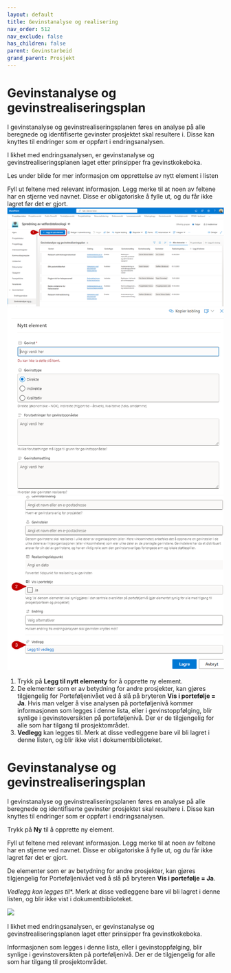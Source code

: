 ```yaml
---
layout: default
title: Gevinstanalyse og realisering
nav_order: 512
nav_exclude: false
has_children: false
parent: Gevinstarbeid
grand_parent: Prosjekt
---
```


# Gevinstanalyse og gevinstrealiseringsplan

I gevinstanalyse og gevinstrealiseringsplanen føres en analyse på alle beregnede og identifiserte gevinster prosjektet skal resultere i. Disse kan knyttes til endringer som er oppført i endringsanalysen.

I likhet med endringsanalysen, er gevinstanalyse og gevinstrealiseringsplanen laget etter prinsipper fra gevinstkokeboka.

Les under bilde for mer informasjon om opprettelse av nytt element i listen

Fyll ut feltene med relevant informasjon. Legg merke til at noen av feltene har en stjerne ved navnet. Disse er obligatoriske å fylle ut, og du får ikke lagret før det er gjort.
![](./media/512-Gevinstanalyse.png)
![](./media/512-GevinstanalyseNy1.png)
![](./media/512-GevinstanalyseNy2.png)

1. Trykk på **Legg til nytt elementy** for å opprette ny element.
2. De elementer som er av betydning for andre prosjekter, kan gjøres tilgjengelig for Porteføljenivået ved å slå på bryteren **Vis i portefølje = Ja**. Hvis man velger å vise analysen på porteføljenivå kommer informasjonen som legges i denne lista, eller i gevinstoppfølging, blir synlige i gevinstoversikten på porteføljenivå. Der er de tilgjengelig for alle som har tilgang til prosjektområdet.
3. **Vedlegg** kan legges til. Merk at disse vedleggene bare vil bli lagret i denne listen, og blir ikke vist i dokumentbiblioteket.






























# Gevinstanalyse og gevinstrealiseringsplan

I gevinstanalyse og gevinstrealiseringsplanen føres en analyse på alle beregnede og identifiserte gevinster prosjektet skal resultere i. Disse kan knyttes til endringer som er oppført i endringsanalysen.

Trykk på **Ny** til å opprette ny element.

Fyll ut feltene med relevant informasjon. Legg merke til at noen av feltene har en stjerne ved navnet. Disse er obligatoriske å fylle ut, og du får ikke lagret før det er gjort.

De elementer som er av betydning for andre prosjekter, kan gjøres tilgjengelig for Porteføljenivået ved å slå på bryteren **Vis i portefølje = Ja**.

**Vedlegg* kan legges til**. Merk at disse vedleggene bare vil bli lagret i denne listen, og blir ikke vist i dokumentbiblioteket.

![](./media/Gevinstanalyse.png)

I likhet med endringsanalysen, er gevinstanalyse og
gevinstrealiseringsplanen laget etter prinsipper fra gevinstkokeboka.

Informasjonen som legges i denne lista, eller i gevinstoppfølging, blir synlige i gevinstoversikten på porteføljenivå. Der er de tilgjengelig for alle som har tilgang til prosjektområdet.
